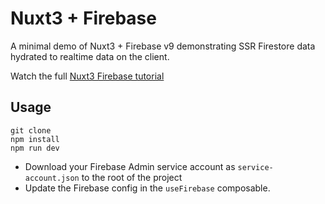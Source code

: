 # Nuxt3 + Firebase

A minimal demo of Nuxt3 + Firebase v9 demonstrating SSR Firestore data hydrated to realtime data on the client.

Watch the full [Nuxt3 Firebase tutorial]()

## Usage

```
git clone
npm install
npm run dev
```

- Download your Firebase Admin service account as `service-account.json` to the root of the project
- Update the Firebase config in the `useFirebase` composable. 